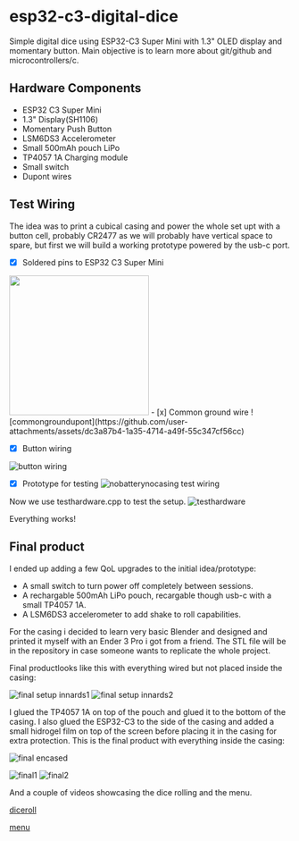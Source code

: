 # esp32-c3-digital-dice
Simple digital dice using ESP32-C3 Super Mini with 1.3" OLED display and momentary button.
Main objective is to learn more about git/github and microcontrollers/c.

## Hardware Components
- ESP32 C3 Super Mini
- 1.3" Display(SH1106)
- Momentary Push Button
- LSM6DS3 Accelerometer
- Small 500mAh pouch LiPo
- TP4057 1A Charging module
- Small switch
- Dupont wires


## Test Wiring
The idea was to print a cubical casing and power the whole set upt with a button cell, probably CR2477 as we will probably have vertical space to spare, but first we will build a working prototype powered by the usb-c port.
- [x] Soldered pins to ESP32 C3 Super Mini
<img src="https://github.com/user-attachments/assets/8eced715-a916-418f-835d-47435327fa81" width="250" />
- [x] Common ground wire
      ![commongroundupont](https://github.com/user-attachments/assets/dc3a87b4-1a35-4714-a49f-55c347cf56cc)

- [x] Button wiring

![button wiring](https://github.com/user-attachments/assets/99b9bcc6-91e5-4356-a87c-d4289aa7ec71)
- [x] Prototype for testing
![nobatterynocasing test wiring](https://github.com/user-attachments/assets/b091df99-b107-424f-84ea-bf5e541a1e10)

Now we use testhardware.cpp to test the setup.
![testhardware](https://github.com/user-attachments/assets/959974c1-7d6c-4c69-ba8f-38003629b8c3)

Everything works!
## Final product

I ended up adding a few QoL upgrades to the initial idea/prototype:

- A small switch to turn power off completely between sessions.
- A rechargable 500mAh LiPo pouch, recargable though usb-c with a small TP4057 1A.
- A LSM6DS3 accelerometer to add shake to roll capabilities.

For the casing i decided to learn very basic Blender and designed and printed it myself with an Ender 3 Pro i got from a friend. The STL file will be in the repository in case someone wants to replicate the whole project.

Final productlooks like this with everything wired but not placed inside the casing:


![final setup innards1](https://github.com/user-attachments/assets/5a5fe65d-ffd2-43f7-b5d6-8ed447fa7e7d)
![final setup innards2](https://github.com/user-attachments/assets/62b013cf-bb54-45e4-b1a7-99bc85e18d8d)

I glued the TP4057 1A on top of the pouch and glued it to the bottom of the casing. I also glued the ESP32-C3 to the side of the casing and added a small hidrogel film on top of the screen before placing it in the casing for extra protection. This is the final product with everything inside the casing:

![final encased](https://github.com/user-attachments/assets/80930081-2158-40fb-9822-0a78e254b7d7)


![final1](https://github.com/user-attachments/assets/f2e6b35b-14b9-4382-af63-a8d1ebb66420)
![final2](https://github.com/user-attachments/assets/f372c949-f1df-43bc-8603-d781ff4e1637)

And a couple of videos showcasing the dice rolling and the menu.







[diceroll](https://github.com/user-attachments/assets/2823d9ca-534b-4626-b369-a73eaf9733b9)








[menu](https://github.com/user-attachments/assets/94b1bece-dcf2-499f-b2bd-8fa810c06be8)










